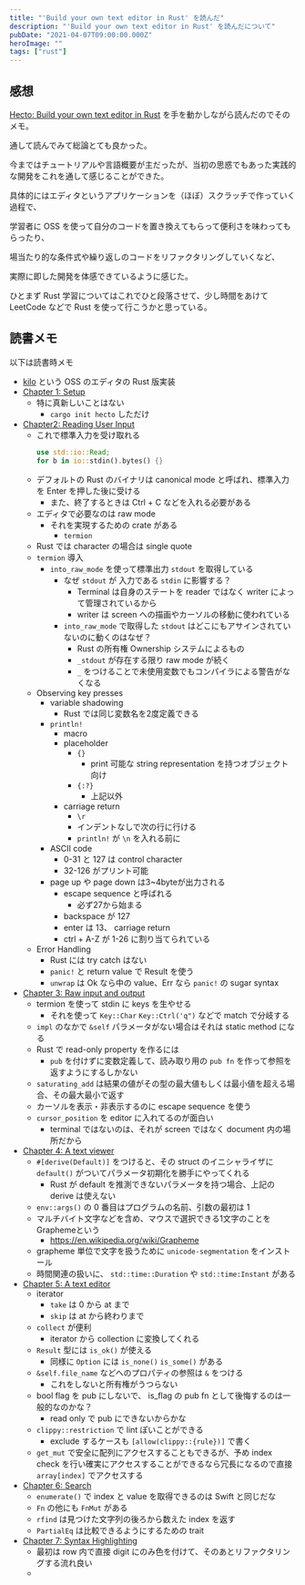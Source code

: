 ```yaml
---
title: "'Build your own text editor in Rust' を読んだ"
description: "'Build your own text editor in Rust' を読んだについて"
pubDate: "2021-04-07T09:00:00.000Z"
heroImage: ""
tags: ["rust"]
---
```


## 感想

[Hecto: Build your own text editor in Rust](https://www.philippflenker.com/hecto/) を手を動かしながら読んだのでそのメモ。

通して読んでみて総論とても良かった。

今まではチュートリアルや言語概要が主だったが、当初の思惑でもあった実践的な開発をこれを通して感じることができた。

具体的にはエディタというアプリケーションを（ほぼ）スクラッチで作っていく過程で、

学習者に OSS を使って自分のコードを置き換えてもらって便利さを味わってもらったり、

場当たり的な条件式や繰り返しのコードをリファクタリングしていくなど、

実際に即した開発を体感できているように感じた。

ひとまず Rust 学習についてはこれでひと段落させて、少し時間をあけて LeetCode などで Rust を使って行こうかと思っている。

## 読書メモ

以下は読書時メモ

- [kilo](https://viewsourcecode.org/snaptoken/kilo/index.html) という OSS のエディタの Rust 版実装
- [Chapter 1: Setup](https://www.philippflenker.com/hecto-chapter-1/)
    - 特に真新しいことはない
        - `cargo init hecto` しただけ
- [Chapter2: Reading User Input](https://www.philippflenker.com/hecto-chapter-2/)
    - これで標準入力を受け取れる
        ```rust
        use std::io::Read;
        for b in io::stdin().bytes() {}
        ```
    - デフォルトの Rust のバイナリは canonical mode と呼ばれ、標準入力を Enter を押した後に受ける
        - また、終了するときは Ctrl + C などを入れる必要がある
    - エディタで必要なのは raw mode
        - それを実現するための crate がある
            - `termion`
    - Rust では character の場合は single quote
    - `termion` 導入
        - `into_raw_mode` を使って標準出力 `stdout` を取得している
            - なぜ `stdout` が 入力である `stdin` に影響する？
                - Terminal は自身のステートを reader ではなく writer によって管理されているから
                - writer は screen への描画やカーソルの移動に使われている
            - `into_raw_mode` で取得した `stdout` はどこにもアサインされていないのに動くのはなぜ？
                - Rust の所有権 Ownership システムによるもの
                - `_stdout` が存在する限り raw mode が続く
                - `_` をつけることで未使用変数でもコンパイラによる警告がなくなる
    - Observing key presses
        - variable shadowing
            - Rust では同じ変数名を2度定義できる
        - `println!`
            - macro
            - placeholder
                - `{}`
                    - print 可能な string representation を持つオブジェクト向け
                - `{:?}`
                    - 上記以外
            - carriage return
                - `\r`
                - インデントなしで次の行に行ける
                - `println!` が `\n` を入れる前に
        - ASCII code
            - 0-31 と 127 は control character
            - 32-126 がプリント可能
        - page up や page down は3~4byteが出力される
            - escape sequence と呼ばれる
                - 必ず27から始まる
            - backspace が 127
            - enter は 13、 carriage return
            - ctrl + A-Z が 1-26 に割り当てられている
    - Error Handling
        - Rust には try catch はない
        - `panic!` と return value で Result を使う
        - `unwrap` は Ok なら中の value、Err なら `panic!` の sugar syntax
- [Chapter 3: Raw input and output](https://www.philippflenker.com/hecto-chapter-3/)
    - termion を使って stdin に keys を生やせる
        - それを使って `Key::Char` `Key::Ctrl('q")` などで match で分岐する
    - `impl` のなかで `&self` パラメータがない場合はそれは static method になる
    - Rust で read-only property を作るには
        - `pub` を付けずに変数定義して、読み取り用の `pub fn` を作って参照を返すようにするしかない
    - `saturating_add` は結果の値がその型の最大値もしくは最小値を超える場合、その最大最小で返す
    - カーソルを表示・非表示するのに escape sequence を使う
    - `cursor_position` を editor に入れてるのが面白い
        - terminal ではないのは、それが screen ではなく document 内の場所だから
- [Chapter 4: A text viewer](https://www.philippflenker.com/hecto-chapter-4/)
    - `#[derive(Default)]` をつけると、その struct のイニシャライザに `default()` がついてパラメータ初期化を勝手にやってくれる
        - Rust が default を推測できないパラメータを持つ場合、上記の derive は使えない
    - `env::args()` の 0 番目はプログラムの名前、引数の最初は 1
    - マルチバイト文字などを含め、マウスで選択できる1文字のことをGraphemeという
        - https://en.wikipedia.org/wiki/Grapheme
    - grapheme 単位で文字を扱うために `unicode-segmentation` をインストール
    - 時間関連の扱いに、 `std::time::Duration` や `std::time:Instant` がある
- [Chapter 5: A text editor](https://www.philippflenker.com/hecto-chapter-5/)
    - iterator
        - `take` は 0 から at まで
        - `skip` は at から終わりまで
    - `collect` が便利
        - iterator から collection に変換してくれる
    - `Result` 型には `is_ok()` が使える
        - 同様に `Option` には `is_none()` `is_some()` がある
    - `&self.file_name` などへのプロパティの参照は `&` をつける
        - これをしないと所有権がうつらない
    - bool flag を pub にしないで、 is_flag の pub fn として後悔するのは一般的なのかな？
        - read only で pub にできないからかな
    - `clippy::restriction` で lint ぽいことができる
        - exclude するケースも `[allow(clippy::{rule})]` で書く
    - `get_mut` で安全に配列にアクセスすることもできるが、予め index check を行い確実にアクセスすることができるなら冗長になるので直接 `array[index]` でアクセスする
- [Chapter 6: Search](https://www.philippflenker.com/hecto-chapter-6/)
    - `enumerate()` で index と value を取得できるのは Swift と同じだな
    - `Fn` の他にも `FnMut` がある
    - `rfind` は見つけた文字列の後ろから数えた index を返す
    - `PartialEq` は比較できるようにするための trait
- [Chapter 7: Syntax Highlighting](https://www.philippflenker.com/hecto-chapter-7/)
    - 最初は row 内で直接 digit にのみ色を付けて、そのあとリファクタリングする流れ良い
    -
